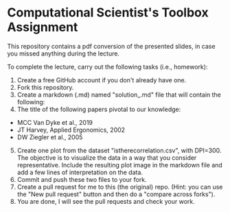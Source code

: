 # Computational Scientist's Toolbox Assignment

This repository contains a pdf conversion of the presented slides, in case you missed anything during the lecture.

To complete the lecture, carry out the following tasks (i.e., homework):

1. Create a free GitHub account if you don't already have one.
2. Fork this repository.
3. Create a markdown (.md) named "solution_<your name>.md" file that will contain the following:
4. The title of the following papers pivotal to our knowledge:
  - MCC Van Dyke et al., 2019
  - JT Harvey, Applied Ergonomics, 2002
  - DW Ziegler et al., 2005
5. Create one plot from the dataset "istherecorrelation.csv", with DPI=300. The objective is to visualize the data in a way that you consider representative. Include the resulting plot image in the markdown file and add a few lines of interpretation on the data.
6. Commit and push these two files to your fork.
7. Create a pull request for me to this (the original) repo. (Hint: you can use the "New pull request" button and then do a "compare across forks").
8. You are done, I will see the pull requests and check your work.